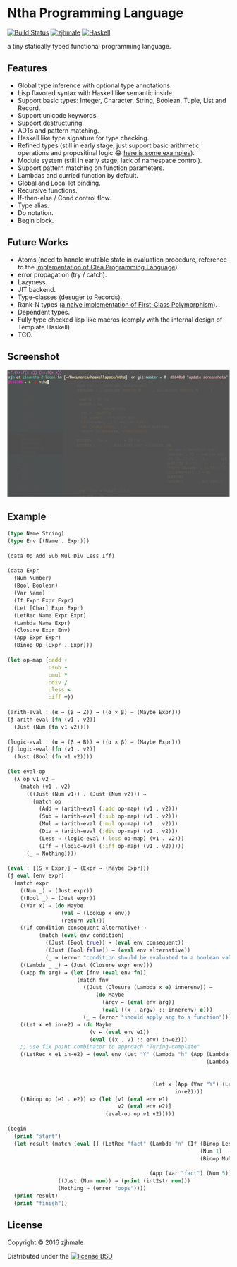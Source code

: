 # Ntha Programming Language

[![Build Status](https://travis-ci.org/zjhmale/Ntha.svg?branch=master)](https://travis-ci.org/zjhmale/Ntha)
[![zjhmale](https://img.shields.io/badge/author-%40zjhmale-blue.svg)](https://github.com/zjhmale)
[![Haskell](https://img.shields.io/badge/language-haskell-red.svg)](https://en.wikipedia.org/wiki/Haskell_(programming_language))

a tiny statically typed functional programming language.

## Features

* Global type inference with optional type annotations.
* Lisp flavored syntax with Haskell like semantic inside.
* Support basic types: Integer, Character, String, Boolean, Tuple, List and Record.
* Support unicode keywords.
* Support destructuring.
* ADTs and pattern matching.
* Haskell like type signature for type checking.
* Refined types (still in early stage, just support basic arithmetic operations and propositinal logic :joy: [here is some examples](https://github.com/zjhmale/Ntha/blob/master/examples/misc.ntha#L188-195)).
* Module system (still in early stage, lack of namespace control).
* Support pattern matching on function parameters.
* Lambdas and curried function by default.
* Global and Local let binding.
* Recursive functions.
* If-then-else / Cond control flow.
* Type alias.
* Do notation.
* Begin block.

## Future Works

* Atoms (need to handle mutable state in evaluation procedure, reference to the [implementation of Clea Programming Language](https://github.com/zjhmale/Clea/blob/master/src/Prologue.hs#L191-211)).
* error propagation (try / catch).
* Lazyness.
* JIT backend.
* Type-classes (desuger to Records).
* Rank-N types ([a naive implementation of First-Class Polymorphism](https://github.com/zjhmale/HMF/tree/master/src/FCP)).
* Dependent types.
* Fully type checked lisp like macros (comply with the internal design of Template Haskell).
* TCO.

## Screenshot

![cleantha](./screenshot.gif)

## Example

```Clojure
(type Name String)
(type Env [(Name . Expr)])

(data Op Add Sub Mul Div Less Iff)

(data Expr
  (Num Number)
  (Bool Boolean)
  (Var Name)
  (If Expr Expr Expr)
  (Let [Char] Expr Expr)
  (LetRec Name Expr Expr)
  (Lambda Name Expr)
  (Closure Expr Env)
  (App Expr Expr)
  (Binop Op (Expr . Expr)))

(let op-map {:add +
             :sub -
             :mul *
             :div /
             :less <
             :iff =})

(arith-eval : (α → (β → Z)) → ((α × β) → (Maybe Expr)))
(ƒ arith-eval [fn (v1 . v2)]
  (Just (Num (fn v1 v2))))

(logic-eval : (α → (β → B)) → ((α × β) → (Maybe Expr)))
(ƒ logic-eval [fn (v1 . v2)]
  (Just (Bool (fn v1 v2))))

(let eval-op
  (λ op v1 v2 ⇒
    (match (v1 . v2)
      (((Just (Num v1)) . (Just (Num v2))) ⇒
        (match op
          (Add ⇒ (arith-eval (:add op-map) (v1 . v2)))
          (Sub ⇒ (arith-eval (:sub op-map) (v1 . v2)))
          (Mul ⇒ (arith-eval (:mul op-map) (v1 . v2)))
          (Div ⇒ (arith-eval (:div op-map) (v1 . v2)))
          (Less ⇒ (logic-eval (:less op-map) (v1 . v2)))
          (Iff ⇒ (logic-eval (:iff op-map) (v1 . v2)))))
      (_ ⇒ Nothing))))

(eval : [(S × Expr)] → (Expr → (Maybe Expr)))
(ƒ eval [env expr]
  (match expr
    ((Num _) ⇒ (Just expr))
    ((Bool _) → (Just expr))
    ((Var x) ⇒ (do Maybe
                 (val ← (lookup x env))
                 (return val)))
    ((If condition consequent alternative) →
          (match (eval env condition)
            ((Just (Bool true)) → (eval env consequent))
            ((Just (Bool false)) → (eval env alternative))
            (_ → (error "condition should be evaluated to a boolean value"))))
    ((Lambda _ _) → (Just (Closure expr env)))
    ((App fn arg) → (let [fnv (eval env fn)]
                      (match fnv
                        ((Just (Closure (Lambda x e) innerenv)) →
                            (do Maybe
                              (argv ← (eval env arg))
                              (eval ((x . argv) :: innerenv) e)))
                        (_ → (error "should apply arg to a function")))))
    ((Let x e1 in-e2) ⇒ (do Maybe
                          (v ← (eval env e1))
                          (eval ((x . v) :: env) in-e2)))
    ;; use fix point combinator to approach "Turing-complete"
    ((LetRec x e1 in-e2) → (eval env (Let "Y" (Lambda "h" (App (Lambda "f" (App (Var "f") (Var "f")))
                                                               (Lambda "f" (App (Var "h")
                                                                                (Lambda "n" (App (App (Var "f") (Var "f"))
                                                                                                 (Var "n")))))))
                                              (Let x (App (Var "Y") (Lambda x e1))
                                                     in-e2))))
    ((Binop op (e1 . e2)) => (let [v1 (eval env e1)
                                   v2 (eval env e2)]
                               (eval-op op v1 v2)))))

(begin
  (print "start")
  (let result (match (eval [] (LetRec "fact" (Lambda "n" (If (Binop Less ((Var "n") . (Num 2)))
                                                             (Num 1)
                                                             (Binop Mul ((Var "n") . (App (Var "fact")
                                                                                          (Binop Sub ((Var "n") . (Num 1))))))))
                                             (App (Var "fact") (Num 5))))
                ((Just (Num num)) ⇒ (print (int2str num)))
                (Nothing ⇒ (error "oops"))))
  (print result)
  (print "finish"))
```

## License

Copyright © 2016 zjhmale

Distributed under the [![license BSD](https://img.shields.io/badge/license-BSD-orange.svg)](https://en.wikipedia.org/wiki/BSD_licenses)
